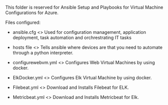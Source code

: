 This folder is reserved for Ansible Setup and Playbooks for Virtual Machine Configurations for Azure.

Files configured:

- ansible.cfg <> Used for configuration management, application deployment, task automation and orchrestrating IT tasks

- hosts file <> Tells ansible where devices are that you need to automate through a python interpreter.

- configurewebvm.yml <> Configures Web Virtual Machines by using docker. 

- ElkDocker.yml      <>	Configures Elk Virtual Machine by using docker.	

- Filebeat.yml       <> Download and Installs Filebeat for ELK.

- Metricbeat.yml     <> Download and Installs Metricbeat for Elk.

